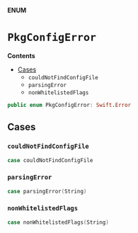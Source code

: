 **ENUM**

# `PkgConfigError`

**Contents**

- [Cases](#cases)
  - `couldNotFindConfigFile`
  - `parsingError`
  - `nonWhitelistedFlags`

```swift
public enum PkgConfigError: Swift.Error
```

## Cases
### `couldNotFindConfigFile`

```swift
case couldNotFindConfigFile
```

### `parsingError`

```swift
case parsingError(String)
```

### `nonWhitelistedFlags`

```swift
case nonWhitelistedFlags(String)
```
